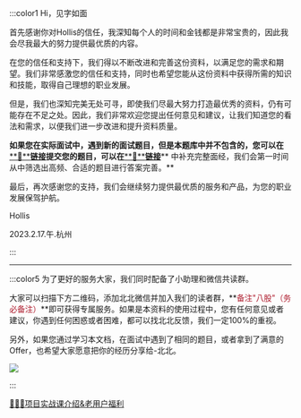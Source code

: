 :::color1
Hi，见字如面



首先感谢你对Hollis的信任，我深知每个人的时间和金钱都是非常宝贵的，因此我会尽我最大的努力提供最优质的内容。 



在您的信任和支持下，我们得以不断改进和完善这份资料，以满足您的需求和期望。我们非常感激您的信任和支持，同时也希望您能从这份资料中获得所需的知识和技能，取得自己理想的职业发展。



但是，我们也深知完美无处可寻，即使我们尽最大努力打造最优秀的资料，仍有可能存在不足之处。因此，我们非常欢迎您提出任何意见和建议，让我们知道您的看法和需求，以便我们进一步改进和提升资料质量。



**如果您在实际面试中，遇到新的面试题目，但是本题库中并不包含的，您可以在**[**🔗****链接**](https://www.yuque.com/hollis666/qyhor6/ok0q2nsuwk8v87nw)**提交您的题目，可以在**[**🔗****链接**](https://www.yuque.com/hollis666/qyhor6/ufh9o2s5n1xr9xno)** 中补充完整面经，我们会第一时间从中筛选出高频、合适的题目进行答案完善。**



最后，再次感谢您的支持，我们会继续努力提供最优质的服务和产品，为您的职业发展保驾护航。



Hollis

2023.2.17.午.杭州

:::



---



:::color5
为了更好的服务大家，我们同时配备了小助理和微信共读群。



大家可以扫描下方二维码，添加北北微信并加入我们的读者群，**<font style="color:#AD1A2B;">备注"八股"（务必备注）</font>**即可获得专属服务。如果是本资料的使用过程中，您有任何意见或者建议，你遇到任何困惑或者困难，都可以找北北反馈，我们一定100%的重视。



另外，如果您通过学习本文档，在面试中遇到了相同的题目，或者拿到了满意的Offer，也希望大家愿意把你的经历分享给-北北。





![](https://cdn.nlark.com/yuque/0/2025/jpeg/5378072/1740294480720-e40fc7d3-f612-42be-aa78-9b792ad1719f.jpeg)

:::







[🧣🧣🧣项目实战课介绍&老用户福利](https://www.yuque.com/hollis666/qyhor6/dgolk0cckpb94sia)

